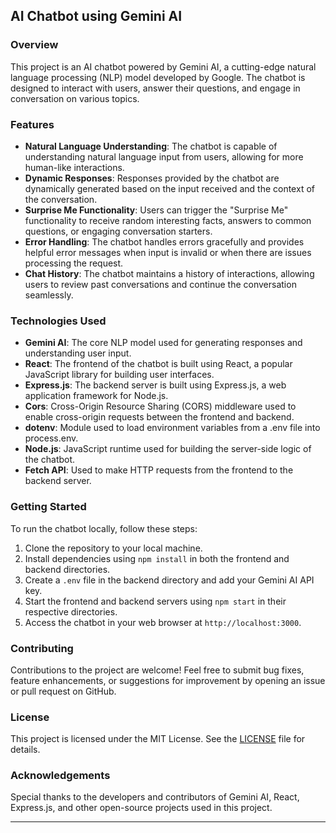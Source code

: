 ## AI Chatbot using Gemini AI

### Overview
This project is an AI chatbot powered by Gemini AI, a cutting-edge natural language processing (NLP) model developed by Google. The chatbot is designed to interact with users, answer their questions, and engage in conversation on various topics.

### Features
- **Natural Language Understanding**: The chatbot is capable of understanding natural language input from users, allowing for more human-like interactions.
- **Dynamic Responses**: Responses provided by the chatbot are dynamically generated based on the input received and the context of the conversation.
- **Surprise Me Functionality**: Users can trigger the "Surprise Me" functionality to receive random interesting facts, answers to common questions, or engaging conversation starters.
- **Error Handling**: The chatbot handles errors gracefully and provides helpful error messages when input is invalid or when there are issues processing the request.
- **Chat History**: The chatbot maintains a history of interactions, allowing users to review past conversations and continue the conversation seamlessly.

### Technologies Used
- **Gemini AI**: The core NLP model used for generating responses and understanding user input.
- **React**: The frontend of the chatbot is built using React, a popular JavaScript library for building user interfaces.
- **Express.js**: The backend server is built using Express.js, a web application framework for Node.js.
- **Cors**: Cross-Origin Resource Sharing (CORS) middleware used to enable cross-origin requests between the frontend and backend.
- **dotenv**: Module used to load environment variables from a .env file into process.env.
- **Node.js**: JavaScript runtime used for building the server-side logic of the chatbot.
- **Fetch API**: Used to make HTTP requests from the frontend to the backend server.

### Getting Started
To run the chatbot locally, follow these steps:
1. Clone the repository to your local machine.
2. Install dependencies using `npm install` in both the frontend and backend directories.
3. Create a `.env` file in the backend directory and add your Gemini AI API key.
4. Start the frontend and backend servers using `npm start` in their respective directories.
5. Access the chatbot in your web browser at `http://localhost:3000`.

### Contributing
Contributions to the project are welcome! Feel free to submit bug fixes, feature enhancements, or suggestions for improvement by opening an issue or pull request on GitHub.

### License
This project is licensed under the MIT License. See the [LICENSE](./LICENSE) file for details.

### Acknowledgements
Special thanks to the developers and contributors of Gemini AI, React, Express.js, and other open-source projects used in this project.

---
